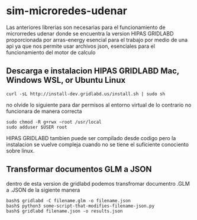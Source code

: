 # sim-microredes-udenar
Las anteriores librerias son necesarias para el funcionamiento de microrredes udenar
donde se encuentra la version HIPAS GRIDLABD proporcionada por arras-energy esencial para el trabajo por medio de una api
ya que nos permite usar archivos json, esenciales para el funcionamiento del motor de calculo

## Descarga e instalacion HIPAS GRIDLABD Mac, Windows WSL, or Ubuntu Linux

~~~
curl -sL http://install-dev.gridlabd.us/install.sh | sudo sh
~~~

no olvide lo siguiente para dar permisos al entorno virtual de lo contrario no funcionara de manera correcta

~~~
sudo chmod -R g+rwx ~root /usr/local
sudo adduser $USER root
~~~
HIPAS GRIDLABD tambien puede ser compilado desde codigo pero la instalacion se vuelve compleja cuando no se tiene el suficiente conociento sobre linux.

## Transformar documentos GLM a JSON 
dentro de esta version de gridlabd podemos transfromar documentro .GLM a .JSON de la sigiente manera

~~~
bash$ gridlabd -C filename.glm -o filename.json
bash$ python3 some-script-that-modifies-filename-json.py
bash$ gridlabd filename.json -o results.json
~~~
